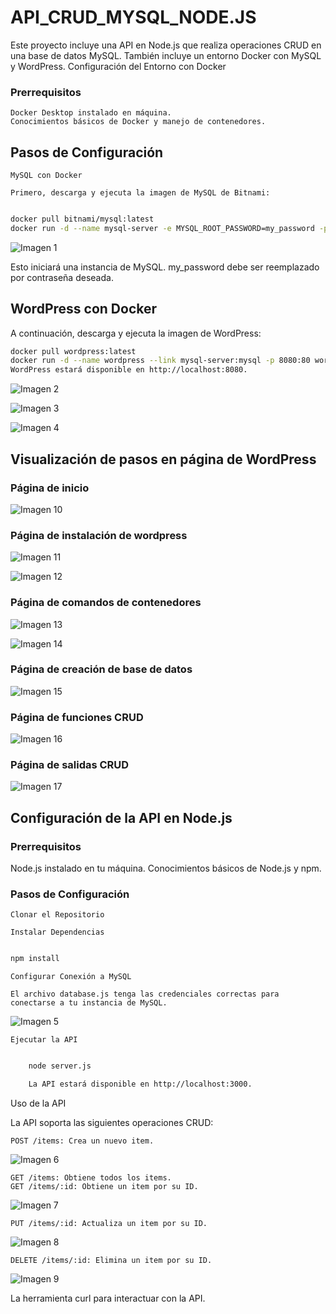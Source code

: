 # API_CRUD_MYSQL_NODE.JS

Este proyecto incluye una API en Node.js que realiza operaciones CRUD en una base de datos MySQL. También incluye un entorno Docker con MySQL y WordPress.
Configuración del Entorno con Docker
### Prerrequisitos

    Docker Desktop instalado en máquina.
    Conocimientos básicos de Docker y manejo de contenedores.

## Pasos de Configuración

    MySQL con Docker

    Primero, descarga y ejecuta la imagen de MySQL de Bitnami:

 ```bash

docker pull bitnami/mysql:latest
docker run -d --name mysql-server -e MYSQL_ROOT_PASSWORD=my_password -p 3306:3306 bitnami/mysql:latest
```
![Imagen 1](images/docker1.jpeg)

Esto iniciará una instancia de MySQL. my_password debe ser reemplazado por contraseña deseada.

## WordPress con Docker

A continuación, descarga y ejecuta la imagen de WordPress:

```bash
docker pull wordpress:latest
docker run -d --name wordpress --link mysql-server:mysql -p 8080:80 wordpress:latest
WordPress estará disponible en http://localhost:8080.
```
![Imagen 2](images/docker2.jpeg)

![Imagen 3](images/imagesdocker.png)

![Imagen 4](images/containers.png)

## Visualización de pasos en página de WordPress
### Página de inicio
![Imagen 10](images/HomePage.png)

### Página de instalación de wordpress
![Imagen 11](images/Pagina1.png)

![Imagen 12](images/Pagina1.2.png)

### Página de comandos de contenedores

![Imagen 13](images/Pagina2.png)

![Imagen 14](images/Pagina2.2.png)

### Página de creación de base de datos

![Imagen 15](images/Pagina3.png)

### Página de funciones CRUD

![Imagen 16](images/Pagina4.png)

### Página de salidas CRUD

![Imagen 17](images/Pagina5.png)

## Configuración de la API en Node.js
### Prerrequisitos

   Node.js instalado en tu máquina.
   Conocimientos básicos de Node.js y npm.

### Pasos de Configuración

    Clonar el Repositorio

    Instalar Dependencias
```bash

npm install
```
    Configurar Conexión a MySQL

    El archivo database.js tenga las credenciales correctas para conectarse a tu instancia de MySQL.

![Imagen 5](images/workbench.png)

    Ejecutar la API
```bash

    node server.js

    La API estará disponible en http://localhost:3000.
```

Uso de la API

La API soporta las siguientes operaciones CRUD:

    POST /items: Crea un nuevo item.
![Imagen 6](images/POST.png)   

    GET /items: Obtiene todos los items.
    GET /items/:id: Obtiene un item por su ID.
![Imagen 7](images/GET.png)  

    PUT /items/:id: Actualiza un item por su ID.
![Imagen 8](images/PUT.png)  

    DELETE /items/:id: Elimina un item por su ID.
![Imagen 9](images/DELETE.png)  

La herramienta curl para interactuar con la API.



